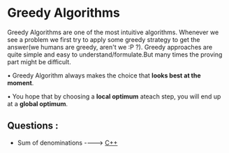 # Greedy Algorithms 

Greedy Algorithms are one of the most intuitive algorithms. Whenever we see a problem we first try to apply some greedy strategy to get the answer(we humans are greedy, aren't we :P ?). Greedy approaches are quite simple and easy to understand/formulate.But many times the proving part might be difficult. 

• Greedy Algorithm always makes the choice that **looks best at the moment**. 

• You hope that by choosing a **local optimum** ateach step, you will end up at a **global optimum**. 

## Questions :
* Sum of denominations ----> [C++](/Code/C++/moneySum.cpp)

